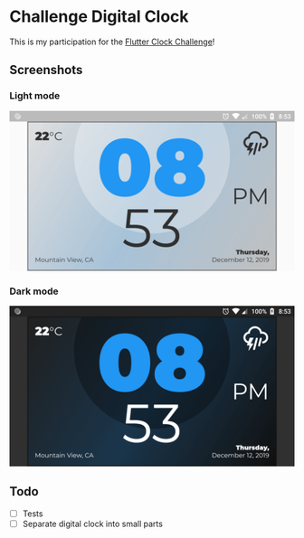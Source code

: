 # Challenge Digital Clock

This is my participation for the [Flutter Clock Challenge](https://flutter.dev/clock)!

## Screenshots

### Light mode

![Light mode](challenge_digital_light.png)

### Dark mode

![Dark mode](challenge_digital_dark.png)


## Todo

- [ ] Tests
- [ ] Separate digital clock into small parts
